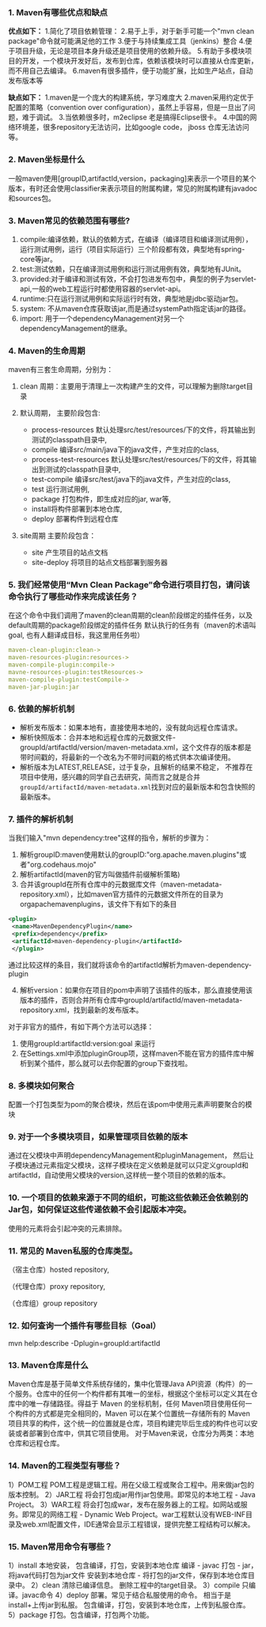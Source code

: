 ### 1. Maven有哪些优点和缺点

**优点如下：**
 1.简化了项目依赖管理：
 2.易于上手，对于新手可能一个"mvn clean package"命令就可能满足他的工作
 3.便于与持续集成工具（jenkins）整合
 4.便于项目升级，无论是项目本身升级还是项目使用的依赖升级。
 5.有助于多模块项目的开发，一个模块开发好后，发布到仓库，依赖该模块时可以直接从仓库更新，而不用自己去编译。
 6.maven有很多插件，便于功能扩展，比如生产站点，自动发布版本等

**缺点如下：**
 1.maven是一个庞大的构建系统，学习难度大
 2.maven采用约定优于配置的策略（convention over configuration），虽然上手容易，但是一旦出了问题，难于调试。
 3.当依赖很多时，m2eclipse 老是搞得Eclipse很卡。
 4.中国的网络环境差，很多repository无法访问，比如google code， jboss 仓库无法访问等。





### 2. Maven坐标是什么

一般maven使用[groupID,artifactId,version，packaging]来表示一个项目的某个版本，有时还会使用classifier来表示项目的附属构建，常见的附属构建有javadoc和sources包。





### 3. Maven常见的依赖范围有哪些?

1. compile:编译依赖，默认的依赖方式，在编译（编译项目和编译测试用例），运行测试用例，运行（项目实际运行）三个阶段都有效，典型地有spring-core等jar。
2. test:测试依赖，只在编译测试用例和运行测试用例有效，典型地有JUnit。
3. provided:对于编译和测试有效，不会打包进发布包中，典型的例子为servlet-api,一般的web工程运行时都使用容器的servlet-api。
4. runtime:只在运行测试用例和实际运行时有效，典型地是jdbc驱动jar包。
5. system: 不从maven仓库获取该jar,而是通过systemPath指定该jar的路径。
6. import: 用于一个dependencyManagement对另一个dependencyManagement的继承。





### 4. Maven的生命周期

 maven有三套生命周期，分别为：

1. clean 周期：主要用于清理上一次构建产生的文件，可以理解为删除target目录

2. 默认周期，
   主要阶段包含:
   * process-resources 默认处理src/test/resources/下的文件，将其输出到测试的classpath目录中,
   * compile 编译src/main/java下的java文件，产生对应的class,
   * process-test-resources 默认处理src/test/resources/下的文件，将其输出到测试的classpath目录中,
   * test-compile 编译src/test/java下的java文件，产生对应的class,
   * test 运行测试用例,
   * package 打包构件，即生成对应的jar, war等,
   * install将构件部署到本地仓库,
   * deploy 部署构件到远程仓库
3. site周期
   主要阶段包含：
   * site 产生项目的站点文档
   * site-deploy 将项目的站点文档部署到服务器





### 5. 我们经常使用“Mvn Clean Package”命令进行项目打包，请问该命令执行了哪些动作来完成该任务？

 在这个命令中我们调用了maven的clean周期的clean阶段绑定的插件任务，以及default周期的package阶段绑定的插件任务
 默认执行的任务有（maven的术语叫goal, 也有人翻译成目标，我这里用任务啦）

```yaml
maven-clean-plugin:clean->
maven-resources-plugin:resources->
maven-compile-plugin:compile->
mavne-resources-plugin:testResources->
maven-compile-plugin:testCompile->
maven-jar-plugin:jar
```





### 6. 依赖的解析机制

* 解析发布版本：如果本地有，直接使用本地的，没有就向远程仓库请求。
* 解析快照版本：合并本地和远程仓库的元数据文件-groupId/artifactId/version/maven-metadata.xml，这个文件存的版本都是带时间戳的，将最新的一个改名为不带时间戳的格式供本次编译使用。
* 解析版本为LATEST,RELEASE，过于复杂，且解析的结果不稳定， 不推荐在项目中使用，感兴趣的同学自己去研究，简而言之就是合并`groupId/artifactId/maven-metadata.xml`找到对应的最新版本和包含快照的最新版本。





###  7. 插件的解析机制

 当我们输入"mvn dependency:tree"这样的指令，解析的步骤为：

1. 解析groupID:maven使用默认的groupID:"org.apache.maven.plugins"或者"org.codehaus.mojo"
2. 解析artifactId(maven的官方叫做插件前缀解析策略)
3. 合并该groupId在所有仓库中的元数据库文件（maven-metadata-repository.xml），比如maven官方插件的元数据文件所在的目录为orgapachemavenplugins，该文件下有如下的条目

```xml
<plugin>
 <name>MavenDependencyPlugin</name>
 <prefix>dependency</prefix>
 <artifactId>maven-dependency-plugin</artifactId>
 </plugin>
```

通过比较这样的条目，我们就将该命令的artifactId解析为maven-dependency-plugin

4. 解析version：如果你在项目的pom中声明了该插件的版本，那么直接使用该版本的插件，否则合并所有仓库中groupId/artifactId/maven-metadata-repository.xml，找到最新的发布版本。

对于非官方的插件，有如下两个方法可以选择：

1. 使用groupId:artifactId:version:goal 来运行
2. 在Settings.xml中添加pluginGroup项，这样maven不能在官方的插件库中解析到某个插件，那么就可以去你配置的group下查找啦。





### 8. 多模块如何聚合

 配置一个打包类型为pom的聚合模块，然后在该pom中使用<module>元素声明要聚合的模块





### 9. 对于一个多模块项目，如果管理项目依赖的版本

通过在父模块中声明dependencyManagement和pluginManagement， 然后让子模块通过<parent>元素指定父模块，这样子模块在定义依赖是就可以只定义groupId和artifactId，自动使用父模块的version,这样统一整个项目的依赖的版本。





### 10. 一个项目的依赖来源于不同的组织，可能这些依赖还会依赖别的Jar包，如何保证这些传递依赖不会引起版本冲突。

 使用<dependency>的<exclusion>元素将会引起冲突的元素排除。





### 11. 常见的 Maven私服的仓库类型。

 （宿主仓库）hosted repository, 

（代理仓库）proxy repository, 

（仓库组）group repository





### 12. 如何查询一个插件有哪些目标（Goal）

 mvn help:describe -Dplugin=groupId:artifactId





### 13. Maven仓库是什么

 Maven仓库是基于简单文件系统存储的，集中化管理Java API资源（构件）的一个服务。仓库中的任何一个构件都有其唯一的坐标，根据这个坐标可以定义其在仓库中的唯一存储路径。得益于 Maven 的坐标机制，任何 Maven项目使用任何一个构件的方式都是完全相同的，Maven 可以在某个位置统一存储所有的 Maven 项目共享的构件，这个统一的位置就是仓库，项目构建完毕后生成的构件也可以安装或者部署到仓库中，供其它项目使用。
 对于Maven来说，仓库分为两类：本地仓库和远程仓库。





### 14. Maven的工程类型有哪些？

 1）POM工程
 POM工程是逻辑工程。用在父级工程或聚合工程中。用来做jar包的版本控制。
 2）JAR工程
 将会打包成jar用作jar包使用。即常见的本地工程 - Java Project。
 3）WAR工程
 将会打包成war，发布在服务器上的工程。如网站或服务。即常见的网络工程 - Dynamic Web Project。war工程默认没有WEB-INF目录及web.xml配置文件，IDE通常会显示工程错误，提供完整工程结构可以解决。





### 15. Maven常用命令有哪些？

 1）install
 本地安装， 包含编译，打包，安装到本地仓库
 编译 - javac
 打包 - jar， 将java代码打包为jar文件
 安装到本地仓库 - 将打包的jar文件，保存到本地仓库目录中。
 2）clean
 清除已编译信息。
 删除工程中的target目录。
 3）compile
 只编译。javac命令
 4）deploy
 部署。常见于结合私服使用的命令。
 相当于是install+上传jar到私服。
 包含编译，打包，安装到本地仓库，上传到私服仓库。
 5）package
 打包。包含编译，打包两个功能。